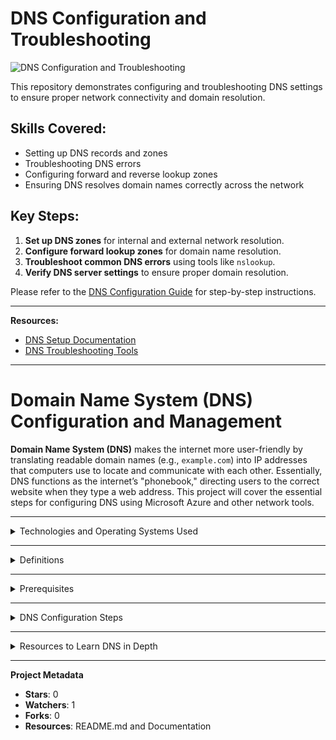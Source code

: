 # DNS Configuration and Troubleshooting

![DNS Configuration and Troubleshooting](https://poshac.me/docs/v4/assets/images/social/Guides/Troubleshooting-DNS-Validation.png)


This repository demonstrates configuring and troubleshooting DNS settings to ensure proper network connectivity and domain resolution.

## Skills Covered:
- Setting up DNS records and zones
- Troubleshooting DNS errors
- Configuring forward and reverse lookup zones
- Ensuring DNS resolves domain names correctly across the network

## Key Steps:
1. **Set up DNS zones** for internal and external network resolution.
2. **Configure forward lookup zones** for domain name resolution.
3. **Troubleshoot common DNS errors** using tools like `nslookup`.
4. **Verify DNS server settings** to ensure proper domain resolution.

Please refer to the [DNS Configuration Guide](https://learn.microsoft.com/en-us/entra/identity/domain-services/tutorial-create-instance) for step-by-step instructions.

---
**Resources:**
- [DNS Setup Documentation](https://learn.microsoft.com/en-us/search/?terms=DNS%20Setup%20Documentation)
- [DNS Troubleshooting Tools](https://learn.microsoft.com/en-us/search/?terms=DNS%20Troubleshooting%20Tools)



---


# **Domain Name System (DNS) Configuration and Management**

**Domain Name System (DNS)** makes the internet more user-friendly by translating readable domain names (e.g., `example.com`) into IP addresses that computers use to locate and communicate with each other. Essentially, DNS functions as the internet’s "phonebook," directing users to the correct website when they type a web address. This project will cover the essential steps for configuring DNS using Microsoft Azure and other network tools.

---

<details>
<summary>Technologies and Operating Systems Used</summary>

### **Technologies Used**
- **Remote Desktop**
- **Microsoft Azure**

### **Operating Systems Used**
- **Windows 10**
- **Windows Server 2022**

</details>

---

<details>
<summary>Definitions</summary>

- **Ping**: A network tool that tests the reachability of a host on an IP network.
- **Nslookup**: A tool for mapping IP addresses to domain names and troubleshooting DNS configurations.
- **Ipconfig**: Displays and manages network IP configurations, including IP addresses, subnet masks, and DNS servers.

</details>

---

<details>
<summary>Prerequisites</summary>

Before starting, ensure that:
1. **Virtual Machines**: The virtual machines for DNS configuration (e.g., Domain Controller on Windows Server 2022 and client on Windows 10) should be in the same resource group and virtual network.
2. **Static NIC and Matching DNS**: The NIC of the Domain Controller is set to **static**, and the client DNS matches the Domain Controller DNS. Configure these settings in Azure.

</details>

---

<details>
<summary>DNS Configuration Steps</summary>

#### **1. A Record Configuration**

1. **Login to Domain Controller and Client**: Access `DC-1` and `Client-1` as **(username)-admin**.
   
2. **Test DNS Connection on Client-1**:
   - Open PowerShell as admin.
   - Run `nslookup mainframe` to test DNS resolution. **Expected**: It won’t work initially.

3. **Create A Record on Domain Controller**:
   - On `DC-1`, open **DNS Manager**.
   - Navigate to **Forward Lookup Zone > Your Domain**.
   - Right-click, select **New Host (A)**.
   - Enter `mainframe` as the hostname and the IP address of `DC-1`.
   - Check the **first box** below to complete the setup.

4. **Verify DNS Resolution on Client-1**:
   - Back on `Client-1`, run `ping mainframe` in PowerShell to confirm connectivity.

---

#### **2. Local DNS Cache**

1. **Update DNS Record on Domain Controller**:
   - Edit the `mainframe` IP address on `DC-1` to `8.8.8.8`.

2. **Test Cache Resolution on Client-1**:
   - Run `ping mainframe` again; it won’t work as the cached DNS is outdated.

3. **Clear Client-1 DNS Cache**:
   - Use `ipconfig /displaydns` and then `ipconfig /flushdns` to clear the cache.

4. **Re-test DNS Resolution**:
   - Run `ping mainframe` again, and observe the updated IP address.

---

#### **3. CNAME Record Setup**

1. **Create CNAME Record on Domain Controller**:
   - On `DC-1`, go to the **DNS Manager** and select **New Alias (CNAME)**.
   - In the Alias name box, type `search`.
   - Enter `www.google.com` in the FQDN box. (Example purpose only.)

2. **Verify CNAME Resolution on Client-1**:
   - Back on `Client-1`, run `ping search` and `nslookup search` to confirm connectivity to `www.google.com`.

</details>

---

<details>
<summary>Resources to Learn DNS in Depth</summary>

For a deeper understanding of DNS, consider exploring resources such as **[Cloudflare's DNS Learning Center](https://www.cloudflare.com/learning/dns/what-is-dns/)**.

</details>

---

**Project Metadata**
- **Stars**: 0
- **Watchers**: 1
- **Forks**: 0
- **Resources**: README.md and Documentation
